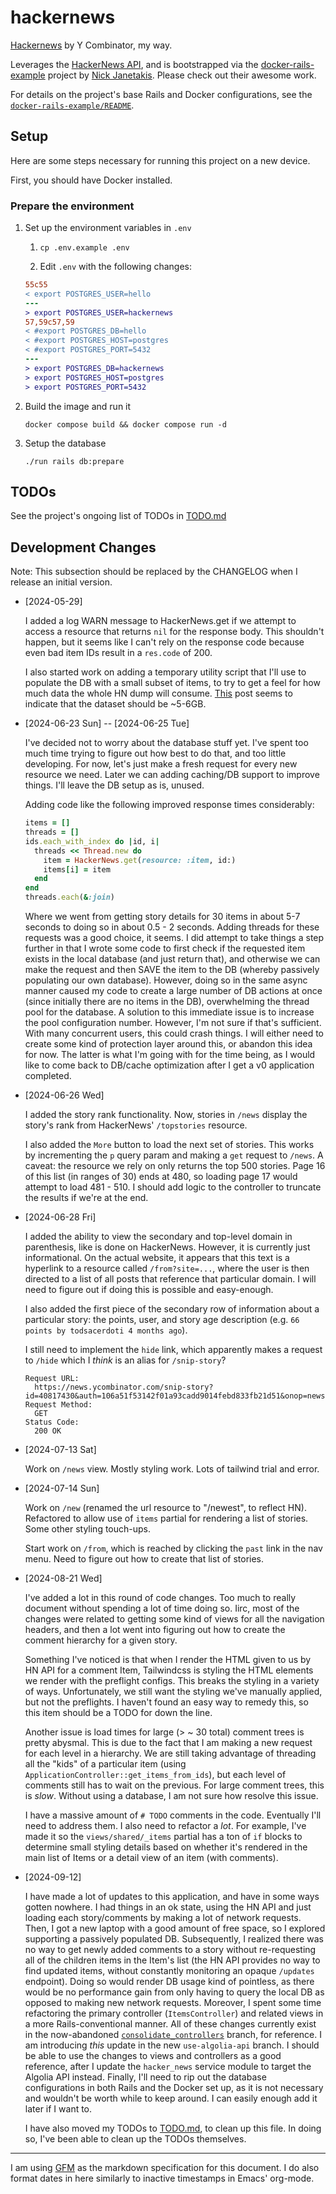 # hackernews

[Hackernews](https://news.ycombinator.com/) by Y Combinator, my way.

Leverages the [HackerNews API](https://github.com/HackerNews/API), and is
bootstrapped via the
[docker-rails-example](https://github.com/nickjj/docker-rails-example/tree/main)
project by [Nick Janetakis](https://nickjanetakis.com/). Please check out their
awesome work.

For details on the project's base Rails and Docker configurations, see the
[`docker-rails-example/README`](https://github.com/nickjj/docker-rails-example/blob/c2e3a4bec4bf355b1c6882f34dd74eb438035a50/README.md).

## Setup

Here are some steps necessary for running this project on a new device.

First, you should have Docker installed.

### Prepare the environment

1. Set up the environment variables in `.env`

   1. `cp .env.example .env`

   2. Edit `.env` with the following changes:

   ```diff
   55c55
   < export POSTGRES_USER=hello
   ---
   > export POSTGRES_USER=hackernews
   57,59c57,59
   < #export POSTGRES_DB=hello
   < #export POSTGRES_HOST=postgres
   < #export POSTGRES_PORT=5432
   ---
   > export POSTGRES_DB=hackernews
   > export POSTGRES_HOST=postgres
   > export POSTGRES_PORT=5432
   ```

2. Build the image and run it

   `docker compose build && docker compose run -d`

3. Setup the database

   `./run rails db:prepare`

## TODOs

See the project's ongoing list of TODOs in [TODO.md][todo.md]

## Development Changes

Note: This subsection should be replaced by the CHANGELOG when I release an
initial version.

* [2024-05-29]

  I added a log WARN message to HackerNews.get if we attempt to access a
  resource that returns `nil` for the response body. This shouldn't happen, but
  it seems like I can't rely on the response code because even bad item IDs
  result in a `res.code` of 200.

  I also started work on adding a temporary utility script that I'll use to
  populate the DB with a small subset of items, to try to get a feel for how
  much data the whole HN dump will consume.
  [This](https://news.ycombinator.com/item?id=38861301) post seems to indicate
  that the dataset should be ~5-6GB.

* [2024-06-23 Sun] -- [2024-06-25 Tue]

  I've decided not to worry about the database stuff yet. I've spent too much
  time trying to figure out how best to do that, and too little developing. For
  now, let's just make a fresh request for every new resource we need. Later we
  can adding caching/DB support to improve things. I'll leave the DB setup as
  is, unused.

  Adding code like the following improved response times considerably:

  ```ruby
  items = []
  threads = []
  ids.each_with_index do |id, i|
    threads << Thread.new do
      item = HackerNews.get(resource: :item, id:)
      items[i] = item
    end
  end
  threads.each(&:join)
  ```

  Where we went from getting story details for 30 items in about 5-7 seconds to
  doing so in about 0.5 - 2 seconds. Adding threads for these requests was a
  good choice, it seems. I did attempt to take things a step further in that I
  wrote some code to first check if the requested item exists in the local
  database (and just return that), and otherwise we can make the request and
  then SAVE the item to the DB (whereby passively populating our own database).
  However, doing so in the same async manner caused my code to create a large
  number of DB actions at once (since initially there are no items in the DB),
  overwhelming the thread pool for the database. A solution to this immediate
  issue is to increase the pool configuration number. However, I'm not sure if
  that's sufficient. With many concurrent users, this could crash things. I will
  either need to create some kind of protection layer around this, or abandon
  this idea for now. The latter is what I'm going with for the time being, as I
  would like to come back to DB/cache optimization after I get a v0 application
  completed.

* [2024-06-26 Wed]

  I added the story rank functionality. Now, stories in `/news` display the
  story's rank from HackerNews' `/topstories` resource.

  I also added the `More` button to load the next set of stories. This works by
  incrementing the `p` query param and making a `get` request to `/news`. A
  caveat: the resource we rely on only returns the top 500 stories. Page 16 of
  this list (in ranges of 30) ends at 480, so loading page 17 would attempt to
  load 481 - 510. I should add logic to the controller to truncate the results
  if we're at the end.

* [2024-06-28 Fri]

  I added the ability to view the secondary and top-level domain in parenthesis,
  like is done on HackerNews. However, it is currently just informational. On
  the actual website, it appears that this text is a hyperlink to a resource
  called `/from?site=...`, where the user is then directed to a list of all
  posts that reference that particular domain. I will need to figure out if
  doing this is possible and easy-enough.

  I also added the first piece of the secondary row of information about a
  particular story: the points, user, and story age description (e.g. `66 points
  by todsacerdoti 4 months ago`).

  I still need to implement the `hide` link, which apparently makes a request to
  `/hide` which I _think_ is an alias for `/snip-story`?

  ```text
  Request URL:
    https://news.ycombinator.com/snip-story?id=40817430&auth=106a51f53142f01a93cadd9014febd833fb21d51&onop=news
  Request Method:
    GET
  Status Code:
    200 OK
  ```

* [2024-07-13 Sat]

  Work on `/news` view. Mostly styling work. Lots of tailwind trial and error.

* [2024-07-14 Sun]

  Work on `/new` (renamed the url resource to "/newest", to reflect HN).
  Refactored to allow use of `items` partial for rendering a list of stories.
  Some other styling touch-ups.

  Start work on `/from`, which is reached by clicking the `past` link in the nav
  menu. Need to figure out how to create that list of stories.

* [2024-08-21 Wed]

  I've added a lot in this round of code changes. Too much to really document
  without spending a lot of time doing so. Iirc, most of the changes were
  related to getting some kind of views for all the navigation headers, and then
  a lot went into figuring out how to create the comment hierarchy for a given
  story.

  Something I've noticed is that when I render the HTML given to us by HN API
  for a comment Item, Tailwindcss is styling the HTML elements we render with
  the preflight configs. This breaks the styling in a variety of ways.
  Unfortunately, we still want the styling we've manually applied, but not the
  preflights. I haven't found an easy way to remedy this, so this item should be
  a TODO for down the line.

  Another issue is load times for large (> ~ 30 total) comment trees is pretty
  abysmal. This is due to the fact that I am making a new request for each level
  in a hierarchy. We are still taking advantage of threading all the "kids" of a
  particular item (using `ApplicationController::get_items_from_ids`), but each
  level of comments still has to wait on the previous. For large comment trees,
  this is _slow_. Without using a database, I am not sure how resolve this
  issue.

  I have a massive amount of `# TODO` comments in the code. Eventually I'll need
  to address them. I also need to refactor a _lot_. For example, I've made it so
  the `views/shared/_items` partial has a ton of `if` blocks to determine small
  styling details based on whether it's rendered in the main list of Items or a
  detail view of an item (with comments).
  
* [2024-09-12]

  I have made a lot of updates to this application, and have in some ways gotten
  nowhere. I had things in an ok state, using the HN API and just loading each
  story/comments by making a lot of network requests. Then, I got a new laptop
  with a good amount of free space, so I explored supporting a passively
  populated DB. Subsequently, I realized there was no way to get newly added
  comments to a story without re-requesting all of the children items in the
  Item's list (the HN API provides no way to find updated items, without
  constantly monitoring an opaque `/updates` endpoint). Doing so would render DB
  usage kind of pointless, as there would be no performance gain from only
  having to query the local DB as opposed to making new network requests.
  Moreover, I spent some time refactoring the primary controller
  (`ItemsController`) and related views in a more Rails-conventional manner. All
  of these changes currently exist in the now-abandoned
  [`consolidate_controllers`](https://github.com/c-elliott96/hackernews/tree/consolidate_controllers)
  branch, for reference. I am introducing _this_ update in the new
  `use-algolia-api` branch. I should be able to use the changes to views and
  controllers as a good reference, after I update the `hacker_news` service
  module to target the Algolia API instead. Finally, I'll need to rip out the
  database configurations in both Rails and the Docker set up, as it is not
  necessary and wouldn't be worth while to keep around. I can easily enough add
  it later if I want to.
  
  I have also moved my TODOs to [TODO.md][todo.md], to clean up this file. In
  doing so, I've been able to clean up the TODOs themselves.

---

I am using [GFM](https://github.github.com/gfm/) as the markdown specification
for this document. I do also format dates in here similarly to inactive
timestamps in Emacs' org-mode.

<!-- References -->
[todo.md]: TODO.md
